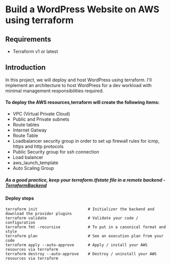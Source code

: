 # Build a WordPress Website on AWS using terraform
## Requirements
* Terraform v1 or latest

## Introduction
In this project, we will deploy and host WordPress using terraform.
I'll  implement an architecture to host WordPress for a dev workload with minimal management responsibilities required. 

#### To deploy the AWS resources,terraform will create the following items:
* VPC (Virtual Private Cloud)
* Public and Private subnets
* Route tables
* Internet Gatway
* Route Table
* Loadbalancer security group in order to set up firewall rules for icmp, https and http protocols
* Public Security group for ssh connection
* Load balancer
* aws_launch_template
* Auto Scaling Group

##### As a good practice, keep your terraform.tfstate file in a remote backend - [TerraformBackend](https://www.terraform.io/language/settings/backends)

#### Deploy steps
```
terraform init                      # Initializer the backend and download the provider plugins
terraform validate                  # Validate your code / configuration
terraform fmt -recursise            # To put in a canonical format and style
terraform plan                      # See an execution plan from your code
terraform apply --auto-approve      # Apply / install your AWS resources via terraform
terraform destroy --auto-approve    # Destroy / uninstall your AWS resources via terraform
```
